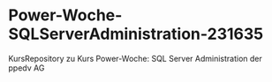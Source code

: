 # Power-Woche-SQLServerAdministration-231635
KursRepository zu Kurs Power-Woche: SQL Server Administration der ppedv AG
